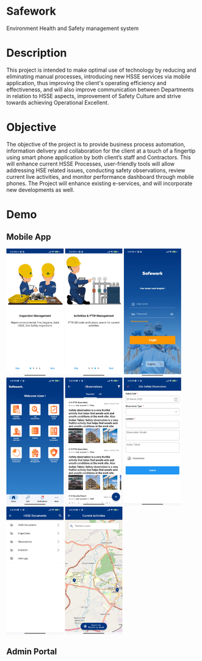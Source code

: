 # Safework
Environment Health and Safety management system
# Description
This project is intended to make optimal use of technology by reducing and eliminating manual processes, introducing new HSSE services via mobile application, thus improving the client's operating efficiency and effectiveness, and will also improve communication between Departments in relation to HSSE aspects, improvement of Safety Culture and strive towards achieving Operational Excellent.
# Objective
The objective of the project is to provide business process automation, information delivery and collaboration for the client at a touch of a fingertip using smart phone application by both client’s staff and Contractors. This will enhance current HSSE Processes, user-friendly tools will allow addressing HSE related issues, conducting safety observations, review current live activities, and monitor performance dashboard through mobile phones. The Project will enhance existing e-services, and will incorporate new developments as well.
# Demo
## Mobile App
<img src="intro1.jpg" width="150">
<img src="intro3.jpg" width="150">
<img src="login.jpg" width="150">
<img src="mobile-home.jpg" width="150">
<img src="mobile-observations.jpg" width="150">
<img src="mobil-observation-form.jpg" width="150">
<img src="mobile-dms.jpg" width="150">
<img src="mobile-current-activities.jpg" width="150">

## Admin Portal
